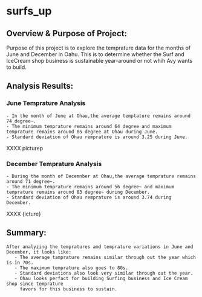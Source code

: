 # surfs_up
## Overview & Purpose of Project:

Purpose of this project is to explore the temprature data for the months of June and December
in Oahu. This is to determine whether the Surf and IceCream shop business is sustainable 
year-around or not whih Avy wants to build.


## Analysis Results:
### June Temprature Analysis

    - In the month of June at Ohau,the average temptature remains around 74 degree~.
    - The minimum temprature remains around 64 degree and maximum temprature remains around 85 degree at Ohau during June.
    - Standard deviation of Ohau remprature is around 3.25 during June.
XXXX picturep



### December Temprature Analysis
    - During the month of Decemnber at Ohau,the average temprature remains around 71 degree~.
    - The minimum temprature remains around 56 degree~ and maximum temprature remains around 83 degree~ during December.
    - Standard deviation of Ohau remprature is around 3.74 during December.
XXXX {icture}



##  Summary:
    After analyzing the tempratures amd temprature variations in June and December, it looks like:
       - The average tamprature remains similar through out the year which is in 70s.
       - The maximum temprature also goes to 80s.
       - Standard deviations also look very similar through out the year.
       - Ohau looks perfact for building Surfing business and Ice Cream shop since temprature 
         favors for this business to sustain. 
     
   


